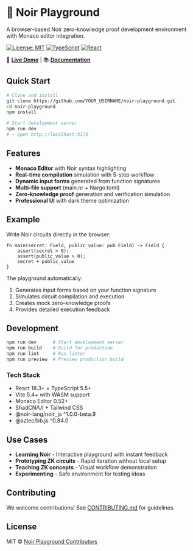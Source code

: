 # 🔮 Noir Playground

A browser-based Noir zero-knowledge proof development environment with Monaco editor integration.

[![License: MIT](https://img.shields.io/badge/License-MIT-yellow.svg)](https://opensource.org/licenses/MIT)
[![TypeScript](https://img.shields.io/badge/TypeScript-5.5+-blue)](https://www.typescriptlang.org/)
[![React](https://img.shields.io/badge/React-18+-61DAFB)](https://reactjs.org/)

🚀 **[Live Demo](https://your-demo-url.vercel.app)** | 📚 **[Documentation](./docs)**

## Quick Start

```bash
# Clone and install
git clone https://github.com/YOUR_USERNAME/noir-playground.git
cd noir-playground
npm install

# Start development server
npm run dev
# → Open http://localhost:5173
```

## Features

- **Monaco Editor** with Noir syntax highlighting
- **Real-time compilation** simulation with 5-step workflow
- **Dynamic input forms** generated from function signatures
- **Multi-file support** (main.nr + Nargo.toml)
- **Zero-knowledge proof** generation and verification simulation
- **Professional UI** with dark theme optimization

## Example

Write Noir circuits directly in the browser:

```noir
fn main(secret: Field, public_value: pub Field) -> Field {
    assert(secret > 0);
    assert(public_value > 0);
    secret + public_value
}
```

The playground automatically:
1. Generates input forms based on your function signature
2. Simulates circuit compilation and execution
3. Creates mock zero-knowledge proofs
4. Provides detailed execution feedback

## Development

```bash
npm run dev      # Start development server
npm run build    # Build for production
npm run lint     # Run linter
npm run preview  # Preview production build
```

### Tech Stack
- React 18.3+ + TypeScript 5.5+
- Vite 5.4+ with WASM support
- Monaco Editor 0.52+
- ShadCN/UI + Tailwind CSS
- @noir-lang/noir_js ^1.0.0-beta.9
- @aztec/bb.js ^0.84.0

## Use Cases

- **Learning Noir** - Interactive playground with instant feedback
- **Prototyping ZK circuits** - Rapid iteration without local setup
- **Teaching ZK concepts** - Visual workflow demonstration
- **Experimenting** - Safe environment for testing ideas

## Contributing

We welcome contributions! See [CONTRIBUTING.md](./CONTRIBUTING.md) for guidelines.

## License

MIT © [Noir Playground Contributors](./LICENSE)